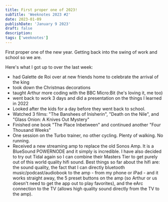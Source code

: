 ```yaml
---
title: First proper one of 2023!
subTitle: 'Weeknotes 2023 #2'
date: 2023-01-09
publishDate: 'January 9 2023'
draft: false
description:
tags: ['weeknotes']
---
```


First proper one of the new year. Getting back into the swing of work and school so we are.

Here's what I got up to over the last week:
- had Galette de Roi over at new friends home to celebrate the arrival of the king
- took down the Christmas decorations
- taught Arthur more coding with the BBC Micro:Bit (he's loving it, me too)
- went back to work 3 days and did a presentation on the things I learned in 2022
- Looked after the kids for a day before they went back to school.
- Watched 3 films: "The Banshees of Inisherin", "Death on the Nile", and "Glass Onion: A Knives Out Mystery"
- Finished one book "The Place Inbetween" and continued another "Four Thousand Weeks"
- One session on the Turbo trainer, no other cycling. Plenty of walking. No running.
- Received a new streaming amp to replace the old Sonos Amp. It is a BlueSound POWERNODE and it simply is incredible. I have also decided to try out Tidal again so I can combine their Masters Tier to get purely out of this world quality hifi sound. Best things so far about the hifi are: the sound quality, the fact that I can directly bluetooth music/podcast/audiobook to the amp - from my phone or iPad - and it works straight away, the 5 preset buttons on the amp (so Arthur or us doesn't need to get the app out to play favorites), and the eArc connection to the TV (allows high quality sound directly from the TV to the amp).
